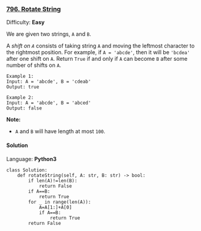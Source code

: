 ### [796\. Rotate String](https://leetcode.com/problems/rotate-string/)

Difficulty: **Easy**


We are given two strings, `A` and `B`.

A _shift on `A`_ consists of taking string `A` and moving the leftmost character to the rightmost position. For example, if `A = 'abcde'`, then it will be `'bcdea'` after one shift on `A`. Return `True` if and only if `A` can become `B` after some number of shifts on `A`.

```
Example 1:
Input: A = 'abcde', B = 'cdeab'
Output: true

Example 2:
Input: A = 'abcde', B = 'abced'
Output: false
```

**Note:**

*   `A` and `B` will have length at most `100`.


#### Solution

Language: **Python3**

```python3
class Solution:
    def rotateString(self, A: str, B: str) -> bool:
        if len(A)!=len(B):
            return False
        if A==B:
            return True
        for _ in range(len(A)):
            A=A[1:]+A[0]
            if A==B:
                return True
        return False
```